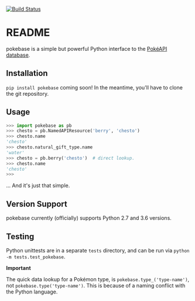 [![Build Status](https://travis-ci.org/GregHilmes/pokebase.svg?branch=master)](https://travis-ci.org/GregHilmes/pokebase)
# README

pokebase is a simple but powerful Python interface to the [PokéAPI database](https://pokeapi.co/).

## Installation
`pip install pokebase` coming soon! In the meantime, you'll have to clone the git repository.

## Usage

```python
>>> import pokebase as pb
>>> chesto = pb.NamedAPIResource('berry', 'chesto')
>>> chesto.name
'chesto'
>>> chesto.natural_gift_type.name
'water'
>>> chesto = pb.berry('chesto')  # direct lookup.
>>> chesto.name
'chesto'
>>>
```
... And it's just that simple.

## Version Support
pokebase currently (officially) supports Python 2.7 and 3.6 versions.

## Testing
Python unittests are in a separate `tests` directory, and can be run via `python -m tests.test_pokebase`.

**Important**
 
The quick data lookup for a Pokémon type, is `pokebase.type_('type-name')`, not `pokebase.type('type-name')`. This is because of a naming conflict with the Python language.
